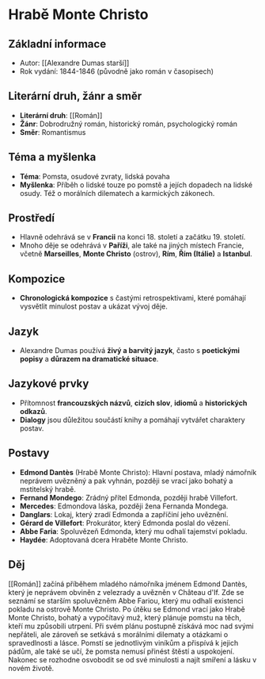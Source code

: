 # Hrabě Monte Christo

## Základní informace

- Autor: [[Alexandre Dumas starší]]
- Rok vydání: 1844-1846 (původně jako román v časopisech)

## Literární druh, žánr a směr

- **Literární druh**: [[Román]]
- **Žánr**: Dobrodružný román, historický román, psychologický román
- **Směr**: Romantismus

## Téma a myšlenka

- **Téma**: Pomsta, osudové zvraty, lidská povaha
- **Myšlenka**: Příběh o lidské touze po pomstě a jejích dopadech na lidské osudy. Též o morálních dilematech a karmických zákonech.

## Prostředí

- Hlavně odehrává se v **Francii** na konci 18. století a začátku 19. století.
- Mnoho děje se odehrává v **Paříži**, ale také na jiných místech Francie, včetně **Marseilles**, **Monte Christo** (ostrov), **Rím**, **Řím (Itálie)** a **Istanbul**.

## Kompozice

- **Chronologická kompozice** s častými retrospektivami, které pomáhají vysvětlit minulost postav a ukázat vývoj děje.

## Jazyk

- Alexandre Dumas používá **živý a barvitý jazyk**, často s **poetickými popisy** a **důrazem na dramatické situace**.

## Jazykové prvky

- Přítomnost **francouzských názvů**, **cizích slov**, **idiomů** a **historických odkazů**.
- **Dialogy** jsou důležitou součástí knihy a pomáhají vytvářet charaktery postav.

## Postavy

- **Edmond Dantès** (Hrabě Monte Christo): Hlavní postava, mladý námořník neprávem uvězněný a pak vyhnán, později se vrací jako bohatý a mstitelský hrabě.
- **Fernand Mondego**: Zrádný přítel Edmonda, později hrabě Villefort.
- **Mercedes**: Edmondova láska, později žena Fernanda Mondega.
- **Danglars**: Lokaj, který zradí Edmonda a zapříčiní jeho uvěznění.
- **Gérard de Villefort**: Prokurátor, který Edmonda poslal do vězení.
- **Abbe Faria**: Spoluvězeň Edmonda, který mu odhalí tajemství pokladu.
- **Haydée**: Adoptovaná dcera Hraběte Monte Christo.

## Děj

[[Román]] začíná příběhem mladého námořníka jménem Edmond Dantès, který je neprávem obviněn z velezrady a uvězněn v Château d'If. Zde se seznámí se starším spoluvězněm Abbe Fariou, který mu odhalí existenci pokladu na ostrově Monte Christo. Po útěku se Edmond vrací jako Hrabě Monte Christo, bohatý a vypočítavý muž, který plánuje pomstu na těch, kteří mu způsobili utrpení. Při svém plánu postupně získává moc nad svými nepřáteli, ale zároveň se setkává s morálními dilematy a otázkami o spravedlnosti a lásce. Pomstí se jednotlivým viníkům a přispívá k jejich pádům, ale také se učí, že pomsta nemusí přinést štěstí a uspokojení. Nakonec se rozhodne osvobodit se od své minulosti a najít smíření a lásku v novém životě.